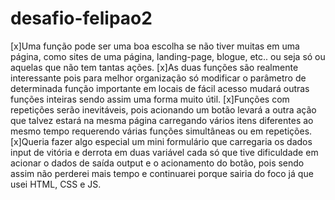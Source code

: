 # desafio-felipao2
[x]Uma função pode ser uma boa escolha se não tiver muitas em uma página, como sites de uma página, landing-page, blogue, etc.. ou seja só ou aquelas que não tem tantas ações.
[x]As duas funções são realmente interessante pois para melhor organização só modificar o parâmetro de determinada função importante em locais de fácil acesso mudará outras funções inteiras sendo assim uma forma muito útil.
[x]Funções com repetições serão inevitáveis, pois acionando um botão levará a outra ação que talvez estará na mesma página carregando vários itens diferentes ao mesmo tempo requerendo várias funções simultâneas ou em repetições.
[x]Queria fazer algo especial um mini formulário que carregaria os dados input de vitória e derrota em duas variável cada só que tive dificuldade em acionar o dados de saída output e o acionamento do botão, pois sendo assim não perderei mais tempo e continuarei porque sairia do foco já que usei HTML, CSS e JS. 